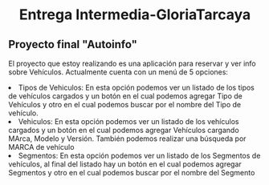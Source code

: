 <h1 align="center"> Entrega Intermedia-GloriaTarcaya </h1>
<h2>Proyecto final "Autoinfo" </h2>
<p align="left">El proyecto que estoy realizando es una aplicación para reservar y ver info sobre Vehículos. Actualmente cuenta con un menú de 5 opciones:</p>
<p>
<li> Tipos de Vehiculos: En esta opción podemos ver un listado de los tipos de vehículos cargados y un botón en el cual podemos agregar Tipo de Vehículos y otro en el cual podemos buscar por  el nombre del Tipo de vehículo.</li>
<li>Vehiculos: En esta opción podemos ver un listado de los vehículos cargados y un botón en el cual podemos agregar  Vehículos cargando MArca, Modelo y Versión. También podemos realizar una búsqueda por MARCA de vehículo</li>
<li>Segmentos: En esta opción podemos ver un listado de los Segmentos de vehículos, al final del listado hay un botón en el cual podemos agregar Segmentos y otro en el cual podemos buscar por el nombre del Segmento</li>
</p>
